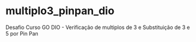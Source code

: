 # multiplo3_pinpan_dio
Desafio Curso GO DIO - Verificação de multiplos de 3 e Substituição de 3 e 5 por Pin Pan
